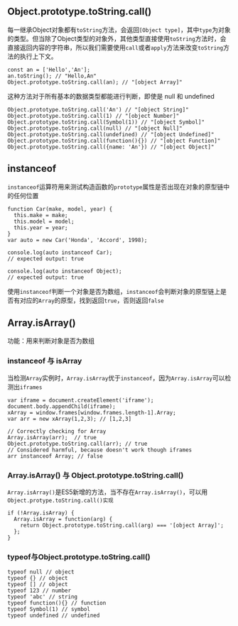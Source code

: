 ## Object.prototype.toString.call()

每一继承Object对象都有`toString`方法，会返回`[Object type]`，其中`type`为对象的类型。但当除了Object类型的对象外，其他类型直接使用`toString`方法时，会直接返回内容的字符串，所以我们需要使用`call`或者`apply`方法来改变`toString`方法的执行上下文。

```
const an = ['Hello','An'];
an.toString(); // "Hello,An"
Object.prototype.toString.call(an); // "[object Array]"
```

这种方法对于所有基本的数据类型都能进行判断，即使是 null 和 undefined 

```
Object.prototype.toString.call('An') // "[object String]"
Object.prototype.toString.call(1) // "[object Number]"
Object.prototype.toString.call(Symbol(1)) // "[object Symbol]"
Object.prototype.toString.call(null) // "[object Null]"
Object.prototype.toString.call(undefined) // "[object Undefined]"
Object.prototype.toString.call(function(){}) // "[object Function]"
Object.prototype.toString.call({name: 'An'}) // "[object Object]"
```

## instanceof

`instanceof`运算符用来测试构造函数的`prototype`属性是否出现在对象的原型链中的任何位置

```
function Car(make, model, year) {
  this.make = make;
  this.model = model;
  this.year = year;
}
var auto = new Car('Honda', 'Accord', 1998);

console.log(auto instanceof Car);
// expected output: true

console.log(auto instanceof Object);
// expected output: true

```

使用`instanceof`判断一个对象是否为数组，`instanceof`会判断对象的原型链上是否有对应的`Array`的原型，找到返回`true`，否则返回`false`

## Array.isArray()

功能：用来判断对象是否为数组

### instanceof 与 isArray

当检测`Array`实例时，`Array.isArray`优于`instanceof`，因为`Array.isArray`可以检测出`iframes`

```
var iframe = document.createElement('iframe');
document.body.appendChild(iframe);
xArray = window.frames[window.frames.length-1].Array;
var arr = new xArray(1,2,3); // [1,2,3]

// Correctly checking for Array
Array.isArray(arr);  // true
Object.prototype.toString.call(arr); // true
// Considered harmful, because doesn't work though iframes
arr instanceof Array; // false
```

### Array.isArray() 与 Object.prototype.toString.call()

`Array.isArray()`是ES5新增的方法，当不存在`Array.isArray()`，可以用`Object.protype.toString.call()实现`

```
if (!Array.isArray) {
  Array.isArray = function(arg) {
    return Object.prototype.toString.call(arg) === '[object Array]';
  };
}
```

### typeof与Object.prototype.toString.call()

```
typeof null // object
typeof {} // object
typeof [] // object
typeof 123 // number
typeof 'abc' // string
typeof function(){} // function
typeof Symbol(1) // symbol
typeof undefined // undefined
```
